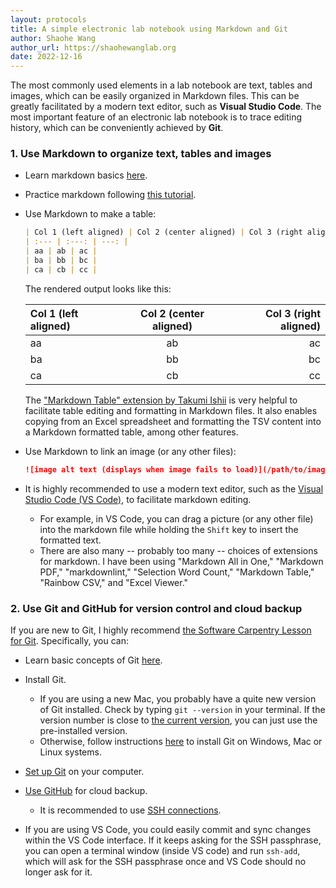 ```yaml
---
layout: protocols
title: A simple electronic lab notebook using Markdown and Git
author: Shaohe Wang
author_url: https://shaohewanglab.org
date: 2022-12-16
---
```


The most commonly used elements in a lab notebook are text, tables and images, which can be easily organized in Markdown files. This can be greatly facilitated by a modern text editor, such as **Visual Studio Code**. The most important feature of an electronic lab notebook is to trace editing history, which can be conveniently achieved by **Git**.

### 1. Use Markdown to organize text, tables and images

* Learn markdown basics [here](https://www.markdownguide.org/basic-syntax/).

* Practice markdown following [this tutorial](https://www.markdowntutorial.com/).

* Use Markdown to make a table:

  ```Markdown
  | Col 1 (left aligned) | Col 2 (center aligned) | Col 3 (right aligned) |
  | :--- | :---: | ---: |
  | aa | ab | ac |
  | ba | bb | bc |
  | ca | cb | cc |
  ```

  The rendered output looks like this:

  | Col 1 (left aligned) | Col 2 (center aligned) | Col 3 (right aligned) |
  | :--- | :---: | ---: |
  | aa | ab | ac |
  | ba | bb | bc |
  | ca | cb | cc |

  The ["Markdown Table" extension by Takumi Ishii](https://marketplace.visualstudio.com/items?itemName=TakumiI.markdowntable) is very helpful to facilitate table editing and formatting in Markdown files. It also enables copying from an Excel spreadsheet and formatting the TSV content into a Markdown formatted table, among other features.

* Use Markdown to link an image (or any other files):

  ```Markdown
  ![image alt text (displays when image fails to load)](/path/to/image.png)
  ```

* It is highly recommended to use a modern text editor, such as the [Visual Studio Code (VS Code)](https://code.visualstudio.com/), to facilitate markdown editing.
  * For example, in VS Code, you can drag a picture (or any other file) into the markdown file while holding the `Shift` key to insert the formatted text.
  * There are also many -- probably too many -- choices of extensions for markdown. I have been using "Markdown All in One," "Markdown PDF," "markdownlint," "Selection Word Count," "Markdown Table," "Rainbow CSV," and "Excel Viewer."

### 2. Use Git and GitHub for version control and cloud backup

If you are new to Git, I highly recommend [the Software Carpentry Lesson for Git](https://swcarpentry.github.io/git-novice/index.html). Specifically, you can:

* Learn basic concepts of Git [here](https://swcarpentry.github.io/git-novice/01-basics/index.html).

* Install Git.
  * If you are using a new Mac, you probably have a quite new version of Git installed. Check by typing `git --version` in your terminal. If the version number is close to [the current version](https://git-scm.com/downloads), you can just use the pre-installed version.
  * Otherwise, follow instructions [here](https://carpentries.github.io/workshop-template/#git) to install Git on Windows, Mac or Linux systems.

* [Set up Git](https://swcarpentry.github.io/git-novice/02-setup/index.html) on your computer.

* [Use GitHub](https://swcarpentry.github.io/git-novice/07-github/index.html) for cloud backup.
  * It is recommended to use [SSH connections](https://docs.github.com/en/authentication/connecting-to-github-with-ssh).

* If you are using VS Code, you could easily commit and sync changes within the VS Code interface. If it keeps asking for the SSH passphrase, you can open a terminal window (inside VS code) and run `ssh-add`, which will ask for the SSH passphrase once and VS Code should no longer ask for it.
